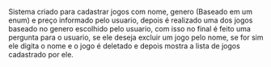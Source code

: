 Sistema criado para cadastrar jogos com nome, genero (Baseado em um enum) e preço informado pelo usuario, depois é realizado
uma dos jogos baseado no genero escolhido pelo usuario, com isso no final é feito uma pergunta para o usuario, se ele
deseja excluir um jogo pelo nome, se for sim ele digita o nome e o jogo é deletado e depois mostra a lista de jogos
cadastrado por ele.
